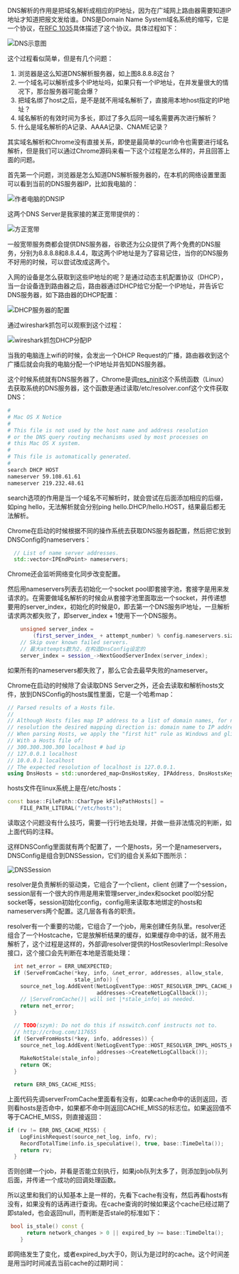 DNS解析的作用是把域名解析成相应的IP地址，因为在广域网上路由器需要知道IP地址才知道把报文发给谁。DNS是Domain Name System域名系统的缩写，它是一个协议，在[RFC 1035](https://www.ietf.org/rfc/rfc1035.txt)具体描述了这个协议。具体过程如下：

![DNS示意图](https://user-gold-cdn.xitu.io/2018/1/1/160b1c7ba6ea9b9a?imageView2/0/w/1280/h/960/format/webp/ignore-error/1)

这个过程看似简单，但是有几个问题：

1. 浏览器是这么知道DNS解析服务器，如上图8.8.8.8这台？
2. 一个域名可以解析成多个IP地址吗，如果只有一个IP地址，在并发量很大的情况下，那台服务器可能会爆？
3. 把域名绑了host之后，是不是就不用域名解析了，直接用本地host指定的IP地址？
4. 域名解析的有效时间为多长，即过了多久后同一域名需要再次进行解析？
5. 什么是域名解析的A记录、AAAA记录、CNAME记录？

其实域名解析和Chrome没有直接关系，即使是最简单的curl命令也需要进行域名解析，但是我们可以通过Chrome源码来看一下这个过程是怎么样的，并且回答上面的问题。

首先第一个问题，浏览器是怎么知道DNS解析服务器的，在本机的网络设置里面可以看到当前的DNS服务器IP，比如我电脑的：

![作者电脑的DNSIP](https://user-gold-cdn.xitu.io/2018/1/1/160b1c7ba762ace5?imageView2/0/w/1280/h/960/format/webp/ignore-error/1)

这两个DNS Server是我家接的某正宽带提供的：

![方正宽带](https://user-gold-cdn.xitu.io/2018/1/1/160b1c7ba6c1a084?imageView2/0/w/1280/h/960/format/webp/ignore-error/1)

一般宽带服务商都会提供DNS服务器，谷歌还为公众提供了两个免费的DNS服务，分别为8.8.8.8和8.8.4.4，取这两个IP地址是为了容易记住，当你的DNS服务不好用的时候，可以尝试改成这两个。

入网的设备是怎么获取到这些IP地址的呢？是通过动态主机配置协议（DHCP），当一台设备连到路由器之后，路由器通过DHCP给它分配一个IP地址，并告诉它DNS服务器，如下路由器的DHCP配置：

![DHCP服务器的配置](https://user-gold-cdn.xitu.io/2018/1/1/160b1c7ba6edaef1?imageView2/0/w/1280/h/960/format/webp/ignore-error/1)

通过wireshark抓包可以观察到这个过程：

![wireshark抓包DHCP分配IP](https://user-gold-cdn.xitu.io/2018/1/1/160b1c7ba6d97369?imageView2/0/w/1280/h/960/format/webp/ignore-error/1)

当我的电脑连上wifi的时候，会发出一个DHCP Request的广播，路由器收到这个广播后就会向我的电脑分配一个IP地址并告知DNS服务器。

这个时候系统就有DNS服务器了，Chrome是调[res_ninit](http://man7.org/linux/man-pages/man3/resolver.3.html)这个系统函数（Linux）去获取系统的DNS服务器，这个函数是通过读取/etc/resolver.conf这个文件获取DNS：

```bash
#
# Mac OS X Notice
#
# This file is not used by the host name and address resolution
# or the DNS query routing mechanisms used by most processes on
# this Mac OS X system.
#
# This file is automatically generated.
#
search DHCP HOST
nameserver 59.108.61.61
nameserver 219.232.48.61
```

search选项的作用是当一个域名不可解析时，就会尝试在后面添加相应的后缀，如ping hello，无法解析就会分别ping hello.DHCP/hello.HOST，结果最后都无法解析。

Chrome在启动的时候根据不同的操作系统去获取DNS服务器配置，然后把它放到DNSConfig的nameservers：

```c++
  // List of name server addresses.
  std::vector<IPEndPoint> nameservers;
```

Chrome还会监听网络变化同步改变配置。

然后用nameservers列表去初始化一个socket pool即套接字池，套接字是用来发请求的。在需要做域名解析的时候会从套接字池里面取出一个socket，并传递想要用的server_index，初始化的时候是0，即去第一个DNS服务IP地址，一旦解析请求两次都失败了，即server_index + 1使用下一个DNS服务。

```c++
    unsigned server_index =
        (first_server_index_ + attempt_number) % config.nameservers.size();
    // Skip over known failed servers.
    // 最大attempts数为2，在构造DnsConfig设定的
    server_index = session_->NextGoodServerIndex(server_index);
```

如果所有的nameservers都失败了，那么它会去最早失败的nameserver。

Chrome在启动的时候除了会读取DNS Server之外，还会去读取和解析hosts文件，放到DNSConfig的hosts属性里面，它是一个哈希map：

```c++
// Parsed results of a Hosts file.
//
// Although Hosts files map IP address to a list of domain names, for name
// resolution the desired mapping direction is: domain name to IP address.
// When parsing Hosts, we apply the "first hit" rule as Windows and glibc do.
// With a Hosts file of:
// 300.300.300.300 localhost # bad ip
// 127.0.0.1 localhost
// 10.0.0.1 localhost
// The expected resolution of localhost is 127.0.0.1.
using DnsHosts = std::unordered_map<DnsHostsKey, IPAddress, DnsHostsKeyHash>;
```

hosts文件在linux系统上是在/etc/hosts：

```c++
const base::FilePath::CharType kFilePathHosts[] =
    FILE_PATH_LITERAL("/etc/hosts");
```

读取这个问题没有什么技巧，需要一行行地去处理，并做一些非法情况的判断，如上面代码的注释。

这样DNSConfig里面就有两个配置了，一个是hosts，另一个是nameservers，DNSConfig是组合到DNSSession，它们的组合关系如下图所示：

![DNSSession](https://user-gold-cdn.xitu.io/2018/1/1/160b1c7ba75fa41a?imageView2/0/w/1280/h/960/format/webp/ignore-error/1)

resolver是负责解析的驱动类，它组合了一个client，client 创建了一个session，session层有一个很大的作用是用来管理server_index和socket pool如分配socket等，session初始化config，config用来读取本地绑定的hosts和nameservers两个配置。这几层各有各的职责。

resolver有一个重要的功能，它组合了一个job，用来创建任务队里。resolver还组合了一个Hostcache，它是放解析结果的缓存，如果缓存命中的话，就不用去解析了，这个过程是这样的，外部调resolver提供的HostResovlerImpl::Resolve接口，这个接口会先判断在本地是否能处理：

```c++
  int net_error = ERR_UNEXPECTED;
  if (ServeFromCache(*key, info, &net_error, addresses, allow_stale,
                     stale_info)) {
    source_net_log.AddEvent(NetLogEventType::HOST_RESOLVER_IMPL_CACHE_HIT,
                            addresses->CreateNetLogCallback());
    // |ServeFromCache()| will set |*stale_info| as needed.
    return net_error;
  }

  // TODO(szym): Do not do this if nsswitch.conf instructs not to.
  // http://crbug.com/117655
  if (ServeFromHosts(*key, info, addresses)) {
    source_net_log.AddEvent(NetLogEventType::HOST_RESOLVER_IMPL_HOSTS_HIT,
                            addresses->CreateNetLogCallback());
    MakeNotStale(stale_info);
    return OK;
  }

  return ERR_DNS_CACHE_MISS;
```

上面代码先调serverFromCache里面看有没有，如果cache命中的话则返回，否则看hosts是否命中，如果都不命中则返回CACHE_MISS的标志位。如果返回值不等于CACHE_MISS，则直接返回：

```c++
if (rv != ERR_DNS_CACHE_MISS) {
    LogFinishRequest(source_net_log, info, rv);
    RecordTotalTime(info.is_speculative(), true, base::TimeDelta());
    return rv;
  }
```

否则创建一个job，并看是否能立刻执行，如果job队列太多了，则添加到job队列后面，并传递一个成功的回调处理函数。

所以这里和我们的认知基本上是一样的，先看下cache有没有，然后再看hosts有没有，如果没有的话再进行查询。在cache查询的时候如果这个cache已经过期了即staled，也会返回null，而判断是否stale的标准如下：

```c++
 bool is_stale() const {
      return network_changes > 0 || expired_by >= base::TimeDelta();
    }
```

即网络发生了变化，或者expired_by大于0，则认为是过时的cache。这个时间差是用当时时间减去当前cache的过期时间：
